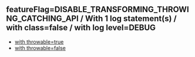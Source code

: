 ## featureFlag=DISABLE_TRANSFORMING_THROWING_CATCHING_API / With 1 log statement(s) / with class=false / with log level=DEBUG

* [with throwable=true](throwable-true/index.md)
* [with throwable=false](throwable-false/index.md)


